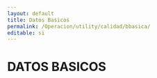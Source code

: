 ```yaml
---
layout: default
title: Datos Basicos
permalink: /Operacion/utility/calidad/bbasica/
editable: si
---
```


# DATOS BASICOS

